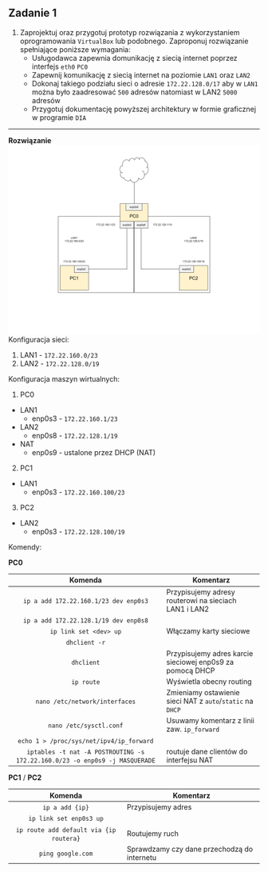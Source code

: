 Zadanie 1
---------

1. Zaprojektuj oraz przygotuj prototyp rozwiązania z wykorzystaniem oprogramowania ``VirtualBox`` lub podobnego. 
Zaproponuj rozwiązanie spełniające poniższe wymagania:
   * Usługodawca zapewnia domunikację z siecią internet poprzez interfejs ``eth0`` ``PC0``
   * Zapewnij komunikację z siecią internet na poziomie ``LAN1`` oraz ``LAN2``
   * Dokonaj takiego podziału sieci o adresie ``172.22.128.0/17`` aby w ``LAN1`` można było zaadresować ``500`` adresów natomiast w LAN2 ``5000`` adresów    
   * Przygotuj dokumentację powyższej architektury w formie graficznej w programie ``DIA``
 
---------

**Rozwiązanie**
![network image](network.png)
Konfiguracja sieci:
1. LAN1 - ``172.22.160.0/23``
2. LAN2 - ``172.22.128.0/19``

Konfiguracja maszyn wirtualnych:
1. PC0
  * LAN1
    * enp0s3 - ``172.22.160.1/23``
  * LAN2
    * enp0s8 - ``172.22.128.1/19``
  * NAT
    * enp0s9 - ustalone przez DHCP (NAT)
2. PC1
  * LAN1
    * enp0s3 - ``172.22.160.100/23``
3. PC2
  * LAN2
    * enp0s3 - ``172.22.128.100/19``
  
Komendy:

**PC0**

  | Komenda                                 | Komentarz                                                 |
  |:---------------------------------------:|-----------------------------------------------------------|
  | ``ip a add 172.22.160.1/23 dev enp0s3`` | Przypisujemy adresy routerowi na sieciach LAN1 i LAN2     |
  | ``ip a add 172.22.128.1/19 dev enp0s8`` |                                                           |
  | ``ip link set <dev> up``                | Włączamy karty sieciowe                                   | 
  | ``dhclient -r``                         |                                                           |
  | ``dhclient``                            | Przypisujemy adres karcie sieciowej enp0s9 za pomocą DHCP |
  | ``ip route``                            | Wyświetla obecny routing                                  |
  | ``nano /etc/network/interfaces``        | Zmieniamy ostawienie sieci NAT z ``auto``/``static`` na ``DHCP`` |
  | ``nano /etc/sysctl.conf``               | Usuwamy komentarz z linii zaw. ``ip_forward``             |
  | ``echo 1 > /proc/sys/net/ipv4/ip_forward`` | |
  | ``iptables -t nat -A POSTROUTING -s 172.22.160.0/23 -o enp0s9 -j MASQUERADE`` | routuje dane clientów do interfejsu NAT |
  
  
  
**PC1** / **PC2**

  | Komenda                                 | Komentarz                                                 |
  |:---------------------------------------:|-----------------------------------------------------------|
  | ``ip a add {ip}``          | Przypisujemy adres |
  | ``ip link set enp0s3 up``               | |
  | ``ip route add default via {ip routera}`` | Routujemy ruch |
  | ``ping google.com``                     | Sprawdzamy czy dane przechodzą do internetu |
